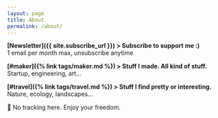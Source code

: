 ```yaml
---
layout: page
title: About
permalink: /about/
---
```

**[Newsletter]({{ site.subscribe_url }}) > Subscribe to support me :)**  
1 email per month max, unsubscribe anytime

**[#maker]({% link tags/maker.md %}) > Stuff I made. All kind of stuff.**  
Startup, engineering, art...

**[#travel]({% link tags/travel.md %}) > Stuff I find pretty or interesting.**  
Nature, ecology, landscapes...

🍪 No tracking here. Enjoy your freedom.